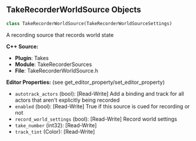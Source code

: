 ## TakeRecorderWorldSource Objects

```python
class TakeRecorderWorldSource(TakeRecorderWorldSourceSettings)
```

A recording source that records world state

**C++ Source:**

- **Plugin**: Takes
- **Module**: TakeRecorderSources
- **File**: TakeRecorderWorldSource.h

**Editor Properties:** (see get_editor_property/set_editor_property)

- ``autotrack_actors`` (bool):  [Read-Write] Add a binding and track for all actors that aren't explicitly being recorded
- ``enabled`` (bool):  [Read-Write] True if this source is cued for recording or not
- ``record_world_settings`` (bool):  [Read-Write] Record world settings
- ``take_number`` (int32):  [Read-Write]
- ``track_tint`` (Color):  [Read-Write]

<a id="unreal.MovieSceneLiveLinkControllerTrackRecorder"></a>